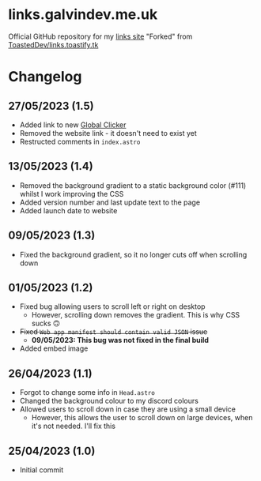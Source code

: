 # links.galvindev.me.uk
Official GitHub repository for my [links site](https://links.galvindev.me.uk)
"Forked" from [ToastedDev/links.toastify.tk](https://github.com/ToastedDev/links.toastify.tk)

# Changelog
## 27/05/2023 (1.5)
* Added link to new [Global Clicker](https://gc.galvindev.me.uk)
* Removed the website link - it doesn't need to exist yet
* Restructed comments in `index.astro`

## 13/05/2023 (1.4)
* Removed the background gradient to a static background color (#111) whilst I work improving the CSS
* Added version number and last update text to the page
* Added launch date to website

## 09/05/2023 (1.3)
* Fixed the background gradient, so it no longer cuts off when scrolling down

## 01/05/2023 (1.2)
* Fixed bug allowing users to scroll left or right on desktop
  * However, scrolling down removes the gradient. This is why CSS sucks 🙃
* ~~Fixed `Web app manifest should contain valid JSON` issue~~
  * **09/05/2023: This bug was not fixed in the final build**
* Added embed image

## 26/04/2023 (1.1)
* Forgot to change some info in `Head.astro`
* Changed the background colour to my discord colours
* Allowed users to scroll down in case they are using a small device
  * However, this allows the user to scroll down on large devices, when it's not needed. I'll fix this

## 25/04/2023 (1.0)
* Initial commit
